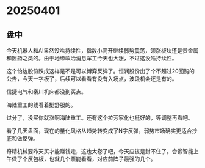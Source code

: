 # 20250401

## 盘中

今天机器人和AI果然没啥持续性，指数小高开继续弱势震荡，领涨板块还是贵金属和医药之类的。由于地缘政治消息军工今天也大涨，不过这没啥持续性。

这个怡达股份跌成这样是不是可以博弈反弹了。恒润股份出了个不超过20回购的公告，今天一字板了，后续可以看看有没有入场点，波段机会还是有的。

信捷电气和秦川机床都没到买点。

海陆重工的线看着挺舒服的。

过分了，没买你就涨啊海陆重工。还有这个拉芳家化也挺好的，等调整再看吧。

看了几天盘面，现在的量化风格从趋势转变成了N字反弹，弱势市场确实更适合抄底和做反弹。

奇精机械要昨天买才能赚钱走，这也太卷了吧，今天应该是封不住了。合锻智能上午做了个反包板，也就几个票能看看，对应前阵子最强的几个。
